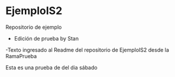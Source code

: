 # EjemploIS2
Repositorio de ejemplo 

- Edición de prueba by Stan

-Texto ingresado al Readme del repositorio de EjemploIS2 desde la RamaPrueba



Esta es una prueba de del dia sábado